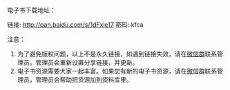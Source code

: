 电子书下载地址：

链接: http://pan.baidu.com/s/1dFxle17 密码: kfca

注意：
1. 为了避免版权问题，以上不是永久链接，如遇到链接失效，请在[微信群](https://github.com/itdl/lib/blob/master/doc/wechat_intro.md)联系管理员。管理员会重新设置分享链接，并更新。
2. 电子书资源需要大家一起丰富。如果您有新的电子书资源，请在[微信群](https://github.com/itdl/lib/blob/master/doc/wechat_intro.md)联系管理员，管理员会帮助把资源加到资料库里。